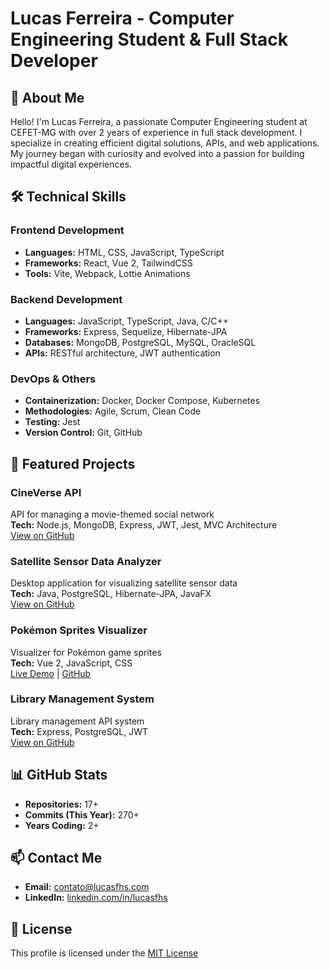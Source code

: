 # Lucas Ferreira - Computer Engineering Student & Full Stack Developer

## 👋 About Me
Hello! I'm Lucas Ferreira, a passionate Computer Engineering student at CEFET-MG with over 2 years of experience in full stack development. I specialize in creating efficient digital solutions, APIs, and web applications. My journey began with curiosity and evolved into a passion for building impactful digital experiences.

## 🛠 Technical Skills

### Frontend Development
- **Languages:** HTML, CSS, JavaScript, TypeScript
- **Frameworks:** React, Vue 2, TailwindCSS
- **Tools:** Vite, Webpack, Lottie Animations

### Backend Development
- **Languages:** JavaScript, TypeScript, Java, C/C++
- **Frameworks:** Express, Sequelize, Hibernate-JPA
- **Databases:** MongoDB, PostgreSQL, MySQL, OracleSQL
- **APIs:** RESTful architecture, JWT authentication

### DevOps & Others
- **Containerization:** Docker, Docker Compose, Kubernetes
- **Methodologies:** Agile, Scrum, Clean Code
- **Testing:** Jest
- **Version Control:** Git, GitHub

## 🚀 Featured Projects

### CineVerse API
API for managing a movie-themed social network  
**Tech:** Node.js, MongoDB, Express, JWT, Jest, MVC Architecture  
[View on GitHub](https://github.com/lucasfhs/cine-verse-api-restful)

### Satellite Sensor Data Analyzer
Desktop application for visualizing satellite sensor data  
**Tech:** Java, PostgreSQL, Hibernate-JPA, JavaFX  
[View on GitHub](https://github.com/lucasfhs/satellite-sensor-data-analyzer)

### Pokémon Sprites Visualizer
Visualizer for Pokémon game sprites  
**Tech:** Vue 2, JavaScript, CSS  
[Live Demo](https://pokemon-sprites-visualizer.vercel.app/) | [GitHub](https://github.com/lucasfhs/Pokemon-Sprites-Visualizer)

### Library Management System
Library management API system  
**Tech:** Express, PostgreSQL, JWT  
[View on GitHub](https://github.com/lucasfhs/v1-library-api-restful)

## 📊 GitHub Stats
- **Repositories:** 17+
- **Commits (This Year):** 270+
- **Years Coding:** 2+

## 📫 Contact Me
- **Email:** contato@lucasfhs.com
- **LinkedIn:** [linkedin.com/in/lucasfhs](https://www.linkedin.com/in/lucasfhs/)

## 📜 License
This profile is licensed under the [MIT License](https://opensource.org/licenses/MIT)

